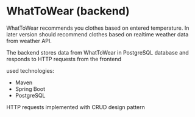 # WhatToWear (backend)

WhatToWear recommends you clothes based on entered temperature. In later version should recommend clothes based on
realtime weather data from weather API.

The backend stores data from WhatToWear in PostgreSQL database and responds to HTTP requests from the frontend

used technologies:
 - Maven
 - Spring Boot
 - PostgreSQL

HTTP requests implemented with CRUD design pattern
